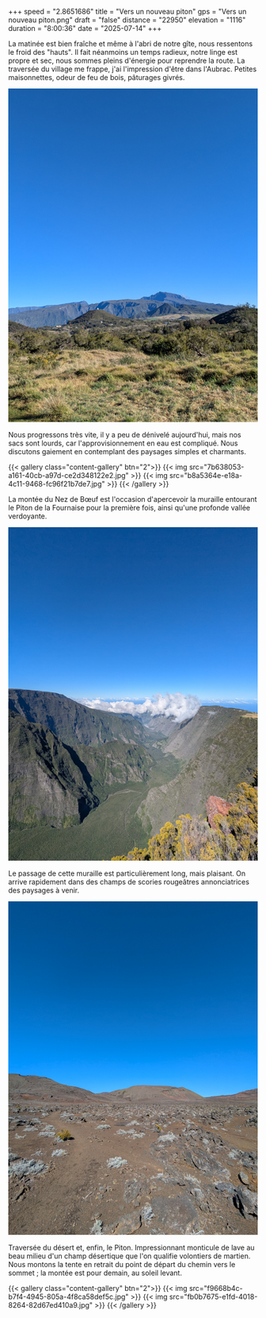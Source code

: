 +++
speed = "2.8651686"
title = "Vers un nouveau piton"
gps = "Vers un nouveau piton.png"
draft = "false"
distance = "22950"
elevation = "1116"
duration = "8:00:36"
date = "2025-07-14"
+++


La matinée est bien fraîche et même à l'abri de notre gîte, nous ressentons le froid des "hauts". Il fait néanmoins un
temps radieux, notre linge est propre et sec, nous sommes pleins d'énergie pour reprendre la route.
La traversée du village me frappe, j'ai l'impression d'être dans l'Aubrac. Petites maisonnettes, odeur de feu de bois,
pâturages givrés.
<!--more-->
![an image from this adventure](5c149eb1-1363-43d8-9a60-a27c2427a6aa.jpg)

Nous progressons très vite, il y a peu de dénivelé aujourd'hui, mais nos sacs sont lourds, car l'approvisionnement en eau
est compliqué. Nous discutons gaiement en contemplant des paysages simples et charmants.

{{< gallery class="content-gallery" btn="2">}}
{{< img src="7b638053-a161-40cb-a97d-ce2d348122e2.jpg" >}}
{{< img src="b8a5364e-e18a-4c11-9468-fc96f21b7de7.jpg" >}}
{{< /gallery >}}

La montée du Nez de Bœuf est l'occasion d'apercevoir la muraille entourant le Piton de la Fournaise pour la première
fois, ainsi qu'une profonde vallée verdoyante.

![an image from this adventure](8c01f7f6-7730-48c5-a0fb-6bc379d8283d.jpg)

Le passage de cette muraille est particulièrement long, mais plaisant. On arrive rapidement dans des champs de scories
rougeâtres annonciatrices des paysages à venir.

![an image from this adventure](924f781d-17c4-406b-b601-1e7422283388.jpg)

Traversée du désert et, enfin, le Piton. Impressionnant monticule de lave au beau milieu d'un champ désertique que l'on
qualifie volontiers de martien. Nous montons la tente en retrait du point de départ du chemin vers le sommet ; la montée
est pour demain, au soleil levant.

{{< gallery class="content-gallery" btn="2">}}
{{< img src="f9668b4c-b7f4-4945-805a-4f8ca58def5c.jpg" >}}
{{< img src="fb0b7675-e1fd-4018-8264-82d67ed410a9.jpg" >}}
{{< /gallery >}}
